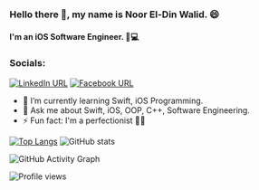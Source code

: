 ### Hello there 👋, my name is Noor El-Din Walid. 😄
#### I'm an iOS Software Engineer. 🍎💻
### Socials:
[![LinkedIn URL](https://img.shields.io/static/v1?color=red&label=linkedin&logo=linkedin&logoColor=white&style=for-the-badge&message=Connect)](https://www.linkedin.com/in/noor-el-din-walid/)
[![Facebook URL](https://img.shields.io/static/v1?color=red&label=Facebook&logo=Facebook&logoColor=white&style=for-the-badge&message=Connect)](https://www.facebook.com/noor.almadridi.10) 

- 🌱 I’m currently learning Swift, iOS Programming. 
- 💬 Ask me about Swift, iOS, OOP, C++, Software Engineering. 
- ⚡ Fun fact: I'm a perfectionist 💪😎 



[![Top Langs](https://github-readme-stats.vercel.app/api/top-langs/?username=iNoor72)](https://github.com/anuraghazra/github-readme-stats)        ![GitHub stats](https://github-readme-stats.vercel.app/api?username=iNoor72&show_icons=true)  

![GitHub Activity Graph](https://activity-graph.herokuapp.com/graph?username=iNoor72)  

![Profile views](https://gpvc.arturio.dev/iNoor72)  
